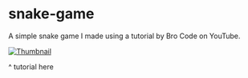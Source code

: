 # snake-game
A simple snake game I made using a tutorial by Bro Code on YouTube.

[![Thumbnail](https://img.youtube.com/vi/bfRwxS5d0SI/0.jpg)](https://www.youtube.com/watch?v=bfRwxS5d0SI)

^ tutorial here
